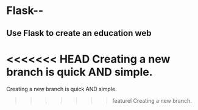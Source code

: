 # Flask--
Use Flask to create an education web
------------------------------------
<<<<<<< HEAD
Creating a new branch is quick AND simple.
=======
Creating a new branch is quick AND simple.
>>>>>>> featurel
Creating a new branch.
